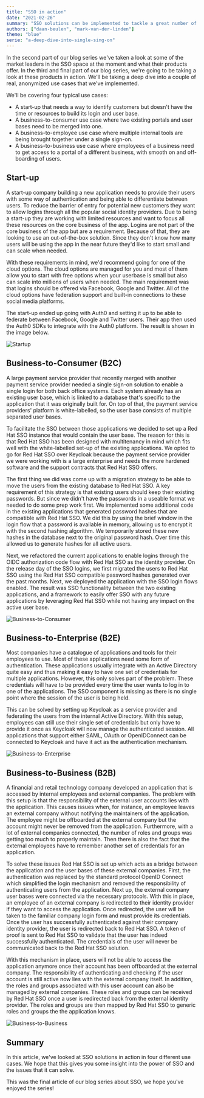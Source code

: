 ```yaml
---
title: "SSO in action"
date: "2021-02-26"
summary: "SSO solutions can be implemented to tackle a great number of use cases"
authors: ["daan-beulen", "mark-van-der-linden"]
theme: "blue"
serie: "a-deep-dive-into-single-sing-on"
---
```


In the second part of our blog series we've taken a look at some of the market leaders in the SSO space at the moment and what their products offer. In the third and final part of our blog series, we're going to be taking a look at these products in action. We'll be taking a deep dive into a couple of real, anonymized use cases that we've implemented.

We'll be covering four typical use cases:

- A start-up that needs a way to identify customers but doesn't have the time or resources to build its login and user base.
- A business-to-consumer use case where two existing portals and user bases need to be merged into one.
- A business-to-employee use case where multiple internal tools are being brought together under a single sign-on.
- A business-to-business use case where employees of a business need to get access to a portal of a different business, with smooth on and off-boarding of users.

## Start-up

A start-up company building a new application needs to provide their users with some way of authentication and being able to differentiate between users. To reduce the barrier of entry for potential new customers they want to allow logins through all the popular social identity providers. Due to being a start-up they are working with limited resources and want to focus all these resources on the core business of the app. Logins are not part of the core business of the app but are a requirement. Because of that, they are looking to use an out-of-the-box solution. Since they don't know how many users will be using the app in the near future they'd like to start small and can scale when needed.

With these requirements in mind, we'd recommend going for one of the cloud options. The cloud options are managed for you and most of them allow you to start with free options when your userbase is small but also can scale into millions of users when needed. The main requirement was that logins should be offered via Facebook, Google and Twitter. All of the cloud options have federation support and built-in connections to these social media platforms.

The start-up ended up going with Auth0 and setting it up to be able to federate between Facebook, Google and Twitter users. Their app then used the Auth0 SDKs to integrate with the Auth0 platform. The result is shown in the image below.

![Startup](/articles/sso-in-action/startup.png)

## Business-to-Consumer (B2C)

A large payment service provider that recently merged with another payment service provider needed a single sign-on solution to enable a single login for both back office systems. Each system already has an existing user base, which is linked to a database that's specific to the application that it was originally built for. On top of that, the payment service providers' platform is white-labelled, so the user base consists of multiple separated user bases.

To facilitate the SSO between those applications we decided to set up a Red Hat SSO instance that would contain the user base. The reason for this is that Red Hat SSO has been designed with multitenancy in mind which fits well with the white-labelled set-up of the existing applications. We opted to go for Red Hat SSO over Keycloak because the payment service provider we were working with is a large enterprise and needs the more hardened software and the support contracts that Red Hat SSO offers.

The first thing we did was come up with a migration strategy to be able to move the users from the existing database to Red Hat SSO. A key requirement of this strategy is that existing users should keep their existing passwords. But since we didn't have the passwords in a useable format we needed to do some prep work first. We implemented some additional code in the existing applications that generated password hashes that are compatible with Red Hat SSO. We did this by using the brief window in the login flow that a password is available in memory, allowing us to encrypt it with the second hashing algorithm. We temporarily stored these new hashes in the database next to the original password hash. Over time this allowed us to generate hashes for all active users.

Next, we refactored the current applications to enable logins through the OIDC authorization code flow with Red Hat SSO as the identity provider. On the release day of the SSO logins, we first migrated the users to Red Hat SSO using the Red Hat SSO compatible password hashes generated over the past months. Next, we deployed the application with the SSO login flows enabled. The result was SSO functionality between the two existing applications, and a framework to easily offer SSO with any future applications by leveraging Red Hat SSO while not having any impact on the active user base.

![Business-to-Consumer](/articles/sso-in-action/b2c.png)

## Business-to-Enterprise (B2E)

Most companies have a catalogue of applications and tools for their employees to use. Most of these applications need some form of authentication. These applications usually integrate with an Active Directory quite easy and thus making it easy to have one set of credentials for multiple applications. However, this only solves part of the problem. These credentials will have to be provided every time the user wants to log in to one of the applications. The SSO component is missing as there is no single point where the session of the user is being held.

This can be solved by setting up Keycloak as a service provider and federating the users from the internal Active Directory. With this setup, employees can still use their single set of credentials but only have to provide it once as Keycloak will now manage the authenticated session. All applications that support either SAML, OAuth or OpenIDConnect can be connected to Keycloak and have it act as the authentication mechanism.

![Business-to-Enterprise](/articles/sso-in-action/b2e.png)

## Business-to-Business (B2B)

A financial and retail technology company developed an application that is accessed by internal employees and external companies. The problem with this setup is that the responsibility of the external user accounts lies with the application. This causes issues when, for instance, an employee leaves an external company without notifying the maintainers of the application. The employee might be offboarded at the external company but the account might never be removed from the application. Furthermore, with a lot of external companies connected, the number of roles and groups was getting too much to properly maintain. Then there is also the fact that the external employees have to remember another set of credentials for an application.

To solve these issues Red Hat SSO is set up which acts as a bridge between the application and the user bases of these external companies. First, the authentication was replaced by the standard protocol OpenID Connect which simplified the login mechanism and removed the responsibility of authenticating users from the application. Next up, the external company user bases were connected via the necessary protocols. With this in place, an employee of an external company is redirected to their identity provider if they want to access the application. Once redirected, the user will be taken to the familiar company login form and must provide its credentials. Once the user has successfully authenticated against their company identity provider, the user is redirected back to Red Hat SSO. A token of proof is sent to Red Hat SSO to validate that the user has indeed successfully authenticated. The credentials of the user will never be communicated back to the Red Hat SSO solution.

With this mechanism in place, users will not be able to access the application anymore once their account has been offboarded at the external company. The responsibility of authenticating and checking if the user account is still active now lies with the external company itself. In addition, the roles and groups associated with this user account can also be managed by external companies. These roles and groups can be received by Red Hat SSO once a user is redirected back from the external identity provider. The roles and groups are then mapped by Red Hat SSO to generic roles and groups the the application knows.

![Business-to-Business](/articles/sso-in-action/b2b.png)

## Summary

In this article, we've looked at SSO solutions in action in four different use cases. We hope that this gives you some insight into the power of SSO and the issues that it can solve.

This was the final article of our blog series about SSO, we hope you've enjoyed the series!
